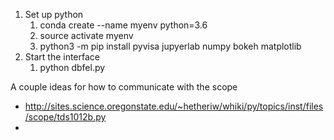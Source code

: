 1. Set up python
   1. conda create --name myenv python=3.6
   2. source activate myenv
   3. python3 -m pip install pyvisa jupyerlab numpy bokeh matplotlib
2. Start the interface
   1. python dbfel.py
   

A couple ideas for how to communicate with the scope
- http://sites.science.oregonstate.edu/~hetheriw/whiki/py/topics/inst/files/scope/tds1012b.py
- 